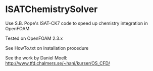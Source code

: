 # ISATChemistrySolver
Use S.B. Pope's ISAT-CK7 code to speed up chemistry integration in OpenFOAM

Tested on OpenFOAM 2.3.x

See HowTo.txt on installation procedure

See the work by Daniel Moell: http://www.tfd.chalmers.se/~hani/kurser/OS_CFD/
